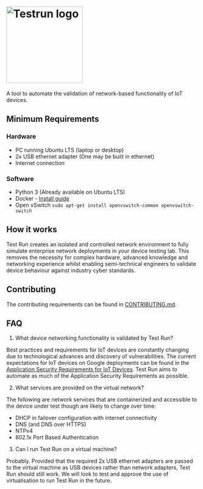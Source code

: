 # <img width="200" alt="Testrun logo" src="https://user-images.githubusercontent.com/7399056/221927867-4190a4e8-a571-4e40-9c2b-65780ad9264c.png" alt="Test Run">

A tool to automate the validation of network-based functionality of IoT devices.

## Minimum Requirements
### Hardware
 - PC running Ubuntu LTS (laptop or desktop)
 - 2x USB ethernet adapter (One may be built in ethernet)
 - Internet connection
### Software
 - Python 3 (Already available on Ubuntu LTS)
 - Docker - [Install guide](https://docs.docker.com/engine/install/ubuntu/)
 - Open vSwitch ``sudo apt-get install openvswitch-common openvswitch-switch``

## How it works
Test Run creates an isolated and controlled network environment to fully simulate enterprise network deployments in your device testing lab. 
This removes the necessity for complex hardware, advanced knowledge and networking experience whilst enabling semi-technical engineers to validate device 
behaviour against industry cyber standards.

## Contributing
The contributing requirements can be found in [CONTRIBUTING.md](CONTRIBUTING.md).

## FAQ
1) What device networking functionality is validated by Test Run?

  Best practices and requirements for IoT devices are constantly changing due to technological advances and discovery of vulnerabilities. 
  The current expectations for IoT devices on Google deployments can be found in the [Application Security Requirements for IoT Devices](https://partner-security.withgoogle.com/docs/iot_requirements).
  Test Run aims to automate as much of the Application Security Requirements as possible.

2) What services are provided on the virtual network?

  The following are network services that are containerized and accessible to the device under test though are likely to change over time:
 - DHCP in failover configuration with internet connectivity
 - DNS (and DNS over HTTPS)
 - NTPv4
 - 802.1x Port Based Authentication
  
3) Can I run Test Run on a virtual machine?

  Probably. Provided that the required 2x USB ethernet adapters are passed to the virtual machine as USB devices rather than network adapters, Test Run should
  still work. We will look to test and approve the use of virtualisation to run Test Run in the future.

